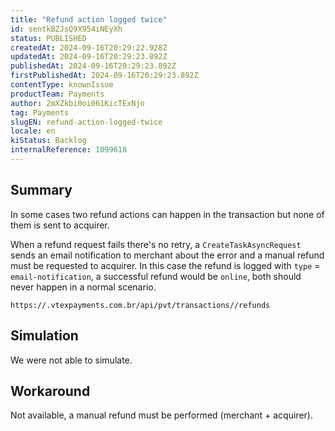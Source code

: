 ```yaml
---
title: "Refund action logged twice"
id: sentkBZJsQ9X954iNEyXh
status: PUBLISHED
createdAt: 2024-09-16T20:29:22.928Z
updatedAt: 2024-09-16T20:29:23.892Z
publishedAt: 2024-09-16T20:29:23.892Z
firstPublishedAt: 2024-09-16T20:29:23.892Z
contentType: knownIssue
productTeam: Payments
author: 2mXZkbi0oi061KicTExNjo
tag: Payments
slugEN: refund-action-logged-twice
locale: en
kiStatus: Backlog
internalReference: 1099618
---
```


## Summary


In some cases two refund actions can happen in the transaction but none of them is sent to acquirer.

When a refund request fails there's no retry, a `CreateTaskAsyncRequest` sends an email notification to merchant about the error and a manual refund must be requested to acquirer. In this case the refund is logged with `type` = `email-notification`, a successful refund would be `online`, both should never happen in a normal scenario.


    https://.vtexpayments.com.br/api/pvt/transactions//refunds



##

## Simulation


We were not able to simulate.


##

## Workaround


Not available, a manual refund must be performed (merchant + acquirer).




